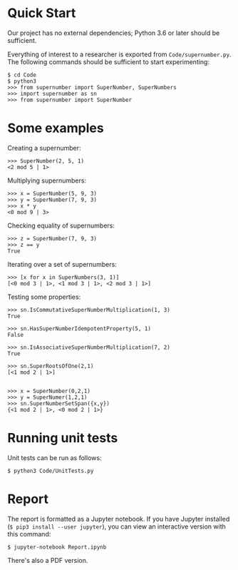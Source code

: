 # Quick Start

Our project has no external dependencies; Python 3.6 or later should be sufficient.

Everything of interest to a researcher is exported from `Code/supernumber.py`. The following commands should be sufficient to start experimenting:

```
$ cd Code
$ python3
>>> from supernumber import SuperNumber, SuperNumbers
>>> import supernumber as sn
>>> from supernumber import SuperNumber
```

# Some examples

Creating a supernumber:

```
>>> SuperNumber(2, 5, 1)
<2 mod 5 | 1>
```

Multiplying supernumbers:

```
>>> x = SuperNumber(5, 9, 3)
>>> y = SuperNumber(7, 9, 3)
>>> x * y
<0 mod 9 | 3>
```

Checking equality of supernumbers:

```
>>> z = SuperNumber(7, 9, 3)
>>> z == y
True
```

Iterating over a set of supernumbers:

```
>>> [x for x in SuperNumbers(3, 1)]
[<0 mod 3 | 1>, <1 mod 3 | 1>, <2 mod 3 | 1>]
```

Testing some properties:

```
>>> sn.IsCommutativeSuperNumberMultiplication(1, 3)
True

>>> sn.HasSuperNumberIdempotentProperty(5, 1)
False

>>> sn.IsAssociativeSuperNumberMultiplication(7, 2)
True

>>> sn.SuperRootsOfOne(2,1)
[<1 mod 2 | 1>]


>>> x = SuperNumber(0,2,1)
>>> y = SuperNumer(1,2,1)
>>> sn.SuperNumberSetSpan({x,y})
{<1 mod 2 | 1>, <0 mod 2 | 1>}
```

# Running unit tests

Unit tests can be run as follows:

```
$ python3 Code/UnitTests.py
```

# Report

The report is formatted as a Jupyter notebook. If you have Jupyter installed (`$ pip3 install --user jupyter`), you can view an interactive version with this command:

```
$ jupyter-notebook Report.ipynb
```

There's also a PDF version.
